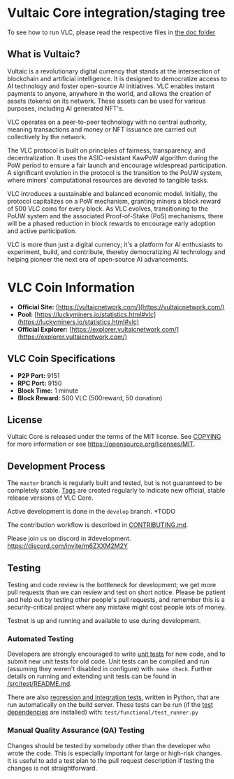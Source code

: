 Vultaic Core integration/staging tree
=====================================

To see how to run VLC, please read the respective files in [the doc folder](doc)

What is Vultaic?
----------------

Vultaic is a revolutionary digital currency that stands at the intersection of blockchain and artificial intelligence. It is designed to democratize access to AI technology and foster open-source AI initiatives. VLC enables instant payments to anyone, anywhere in the world, and allows the creation of assets (tokens) on its network. These assets can be used for various purposes, including AI generated NFT's.

VLC operates on a peer-to-peer technology with no central authority, meaning transactions and money or NFT issuance are carried out collectively by the network.

The VLC protocol is built on principles of fairness, transparency, and decentralization. It uses the ASIC-resistant KawPoW algorithm during the PoW period to ensure a fair launch and encourage widespread participation. A significant evolution in the protocol is the transition to the PoUW system, where miners' computational resources are devoted to tangible tasks.

VLC introduces a sustainable and balanced economic model. Initially, the protocol capitalizes on a PoW mechanism, granting miners a block reward of 500 VLC coins for every block. As VLC evolves, transitioning to the PoUW system and the associated Proof-of-Stake (PoS) mechanisms, there will be a phased reduction in block rewards to encourage early adoption and active participation.

VLC is more than just a digital currency; it's a platform for AI enthusiasts to experiment, build, and contribute, thereby democratizing AI technology and helping pioneer the next era of open-source AI advancements. 

# VLC Coin Information

- **Official Site:** [https://vultaicnetwork.com/](https://vultaicnetwork.com/)
- **Pool:** [https://luckyminers.io/statistics.html#vlc](https://luckyminers.io/statistics.html#vlc)
- **Official Explorer:** [https://explorer.vultaicnetwork.com/](https://explorer.vultaicnetwork.com/)

## VLC Coin Specifications

- **P2P Port:** 9151
- **RPC Port:** 9150
- **Block Time:** 1 minute
- **Block Reward:** 500 VLC (500reward, 50 donation)


License
-------

Vultaic Core is released under the terms of the MIT license. See [COPYING](COPYING) for more information or see https://opensource.org/licenses/MIT.

Development Process
-------------------

The `master` branch is regularly built and tested, but is not guaranteed to be
completely stable. [Tags](TODO) are created
regularly to indicate new official, stable release versions of VLC Core.

Active development is done in the `develop` branch.  *TODO

The contribution workflow is described in [CONTRIBUTING.md](CONTRIBUTING.md).

Please join us on discord in #development.
https://discord.com/invite/m6ZXXM2M2Y

Testing
-------

Testing and code review is the bottleneck for development; we get more pull
requests than we can review and test on short notice. Please be patient and help out by testing
other people's pull requests, and remember this is a security-critical project where any mistake might cost people
lots of money.

Testnet is up and running and available to use during development.

### Automated Testing

Developers are strongly encouraged to write [unit tests](src/test/README.md) for new code, and to
submit new unit tests for old code. Unit tests can be compiled and run
(assuming they weren't disabled in configure) with: `make check`. Further details on running
and extending unit tests can be found in [/src/test/README.md](/src/test/README.md).

There are also [regression and integration tests](/test), written
in Python, that are run automatically on the build server.
These tests can be run (if the [test dependencies](/test) are installed) with: `test/functional/test_runner.py`


### Manual Quality Assurance (QA) Testing

Changes should be tested by somebody other than the developer who wrote the
code. This is especially important for large or high-risk changes. It is useful
to add a test plan to the pull request description if testing the changes is
not straightforward.



